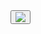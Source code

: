 <div>
 <button onclick="regen()">
  <img src="{{site.baseurl}}/images/wheele.jpg" id="wheel">
 </button>
</div>


<script>
  const image = document.getElementById('wheel');
  image.animate({
  rotation: 90,
  duration: 1000
});
</script>

<script>
  function regen() {
    const image = document.getElementById('wheel');

    var rando;
    rando = Math.floor(Math.random()*3);
    if (rando == 0)
    {
      image.src = "{{site.baseurl}}/images/hat.png";
    } else if (rando == 1)
    {
      image.src = "{{site.baseurl}}/images/shirt.jpg";
    } else {
      image.src = "{{site.baseurl}}/images/bottle.jpg";
    }
   setTimeout(function() {
   image.src = "{{site.baseurl}}/images/wheele.jpg";
}, 3000);
  }
</script>
